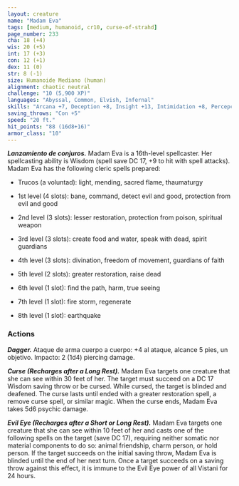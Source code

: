 ```yaml
---
layout: creature
name: "Madam Eva"
tags: [medium, humanoid, cr10, curse-of-strahd]
page_number: 233
cha: 18 (+4)
wis: 20 (+5)
int: 17 (+3)
con: 12 (+1)
dex: 11 (0)
str: 8 (-1)
size: Humanoide Mediano (human)
alignment: chaotic neutral
challenge: "10 (5,900 XP)"
languages: "Abyssal, Common, Elvish, Infernal"
skills: "Arcana +7, Deception +8, Insight +13, Intimidation +8, Percepción +9, Religión +7"
saving_throws: "Con +5"
speed: "20 ft."
hit_points: "88 (16d8+16)"
armor_class: "10"
---
```


***Lanzamiento de conjuros.*** Madam Eva is a 16th-level spellcaster. Her spellcasting ability is Wisdom (spell save DC 17, +9 to hit with spell attacks). Madam Eva has the following cleric spells prepared:

* Trucos (a voluntad): light, mending, sacred flame, thaumaturgy

* 1st level (4 slots): bane, command, detect evil and good, protection from evil and good

* 2nd level (3 slots): lesser restoration, protection from poison, spiritual weapon

* 3rd level (3 slots): create food and water, speak with dead, spirit guardians

* 4th level (3 slots): divination, freedom of movement, guardians of faith

* 5th level (2 slots): greater restoration, raise dead

* 6th level (1 slot): find the path, harm, true seeing

* 7th level (1 slot): fire storm, regenerate

* 8th level (1 slot): earthquake

### Actions

***Dagger.*** Ataque de arma cuerpo a cuerpo: +4 al ataque, alcance 5 pies, un objetivo. Impacto: 2 (1d4) piercing damage.

***Curse (Recharges after a Long Rest).*** Madam Eva targets one creature that she can see within 30 feet of her. The target must succeed on a DC 17 Wisdom saving throw or be cursed. While cursed, the target is blinded and deafened. The curse lasts until ended with a greater restoration spell, a remove curse spell, or similar magic. When the curse ends, Madam Eva takes 5d6 psychic damage.

***Evil Eye (Recharges after a Short or Long Rest).*** Madam Eva targets one creature that she can see within 10 feet of her and casts one of the following spells on the target (save DC 17), requiring neither somatic nor material components to do so: animal friendship, charm person, or hold person. If the target succeeds on the initial saving throw, Madam Eva is blinded until the end of her next turn. Once a target succeeds on a saving throw against this effect, it is immune to the Evil Eye power of all Vistani for 24 hours.